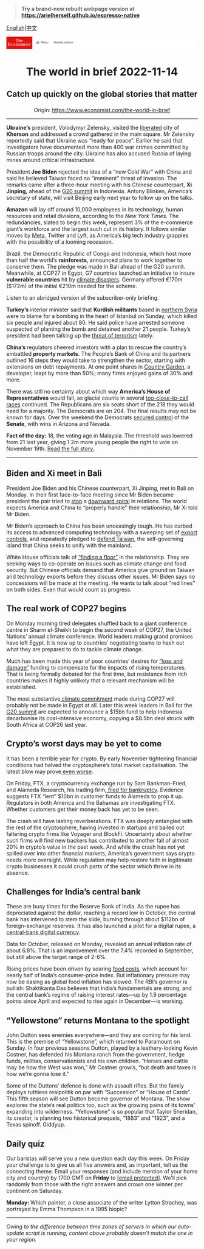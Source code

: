 > **Try a brand-new rebuilt webpage version at https://arielherself.github.io/espresso-native**

[English](https://github.com/arielherself/espresso/blob/main/README.md)|[中文](https://github-com.translate.goog/arielherself/espresso/blob/main/README.md?_x_tr_sl=en&_x_tr_tl=zh-CN&_x_tr_hl=zh-CN&_x_tr_pto=wapp)



![The Economist](menubar.png)

# <p align="center">The world in brief 2022-11-14</p>

## <p align="center">Catch up quickly on the global stories that matter</p>

<p align="center">Origin: <a href="https://www.economist.com/the-world-in-brief">https://www.economist.com/the-world-in-brief</a><hr>

<strong>Ukraine’s</strong> president, Volodymyr Zelensky, visited the [liberated](https://www.economist.com/europe/2022/11/11/russia-claims-to-have-completed-its-withdrawal-from-kherson) city of <strong>Kherson</strong> and addressed a crowd gathered in the main square. Mr Zelensky reportedly said that Ukraine was “ready for peace”. Earlier he said that investigators have documented more than 400 war crimes committed by Russian troops around the city. Ukraine has also accused Russia of laying mines around critical infrastructure.

President<strong> Joe Biden</strong> rejected the idea of a “new Cold War” with China and said he believed Taiwan faced no “imminent” threat of invasion. The remarks came after a three-hour meeting with his Chinese counterpart, <strong>Xi Jinping,</strong> ahead of the [G20 summit](https://www.economist.com/asia/2022/11/13/the-dynamics-of-distrust-around-the-g20-summit) in Indonesia. Antony Blinken, America’s secretary of state, will visit Beijing early next year to follow up on the talks. 

<strong>Amazon </strong>will lay off around 10,000 employees in its technology, human resources and retail divisions, according to the <em>New York Times</em>. The redundancies, slated to begin this week, represent 3% of the e-commerce giant’s workforce and the largest such cut in its history. It follows similar moves by [Meta](https://www.economist.com/graphic-detail/2022/11/07/meta-will-lay-off-13-of-its-workforce), Twitter and Lyft, as America’s big tech industry grapples with the possibility of a looming recession.

Brazil, the Democratic Republic of Congo and Indonesia, which host more than half the world’s <strong>rainforests, </strong>announced plans to work together to conserve them. The pledge was made in Bali ahead of the G20 summit. Meanwhile, at COP27 in Egypt, G7 countries launched an initiative to insure <strong>vulnerable countries</strong> hit by [climate disasters](https://www.economist.com/science-and-technology/2022/09/05/heatwaves-and-floods-around-the-world-may-be-a-taste-of-years-to-come). Germany offered €170m ($172m) of the initial €210m needed for the scheme.

Listen to an abridged version of the subscriber-only briefing.

<strong>Turkey’s </strong>interior minister said that <strong>Kurdish militants</strong> based in [northern Syria](https://www.economist.com/middle-east-and-africa/2019/10/10/turkey-launches-an-attack-on-northern-syria) were to blame for a bombing in the heart of Istanbul on Sunday, which killed six people and injured about 80. He said police have arrested someone suspected of planting the bomb and detained another 21 people. Turkey’s president had been talking up the [threat of terrorism](https://www.economist.com/europe/2022/06/09/as-elections-approach-turkeys-president-finds-enemies-everywhere) lately.

<strong>China’s </strong>regulators cheered investors with a plan to rescue the country’s embattled <strong>property markets</strong>. The People’s Bank of China and its partners outlined 16 steps they would take to strengthen the sector, starting with extensions on debt repayments. At one point shares in [Country Garden](https://www.economist.com/leaders/2022/09/15/chinas-property-crisis-hasnt-gone-away-it-is-getting-worse), a developer, leapt by more than 50%; many firms enjoyed gains of 30% and more.

There was still no certainty about which way <strong>America’s House of Representatives </strong>would fall, as glacial counts in several [too-close-to-call races](https://www.economist.com/interactive/us-midterms-2022/results/senate/?fsrc=core-app-economist) continued. The Republicans are six seats short of the 218 they would need for a majority. The Democrats are on 204. The final results may not be known for days. Over the weekend the Democrats [secured control](https://www.economist.com/united-states/2022/11/13/the-democrats-keep-control-of-the-senate) of the <strong>Senate</strong>, with wins in Arizona and Nevada.

<strong>Fact of the day:</strong> 18, the voting age in Malaysia. The threshold was lowered from 21 last year, giving 1.2m more young people the right to vote on November 19th. [Read the full story.](https://www.economist.com/asia/2022/11/10/malaysias-grand-old-party-eyes-a-comeback)

----------

## Biden and Xi meet in Bali

President Joe Biden and his Chinese counterpart, Xi Jinping, met in Bali on Monday. In their first face-to-face meeting since Mr Biden became president the pair tried to [stop](https://www.economist.com/china/2022/11/10/can-joe-biden-and-xi-jinping-stabilise-sino-american-relations) a [downward spiral](https://www.economist.com/china/2022/10/27/china-and-america-are-barely-speaking-though-crises-loom) in relations. The world expects America and China to “properly handle” their relationship, Mr Xi told Mr Biden.  
  
 Mr Biden’s approach to China has been unceasingly tough. He has curbed its access to advanced computing technology with a sweeping set of [export controls](https://www.economist.com/business/2022/10/13/america-curbs-chinese-access-to-advanced-computing), and repeatedly pledged to [defend Taiwan](https://www.economist.com/the-economist-explains/2022/05/23/what-is-americas-policy-of-strategic-ambiguity-over-taiwan), the self-governing island that China seeks to unify with the mainland.

White House officials talk of [“finding a floor”](https://www.economist.com/asia/2022/11/13/the-dynamics-of-distrust-around-the-g20-summit) in the relationship. They are seeking ways to co-operate on issues such as climate change and food security. But Chinese officials demand that America give ground on Taiwan and technology exports before they discuss other issues. Mr Biden says no concessions will be made at the meeting. He wants to talk about “red lines” on both sides. Even that would count as progress.

## The real work of COP27 begins

On Monday morning tired delegates shuffled back to a giant conference centre in Sharm el-Sheikh to begin the second week of COP27, the United Nations’ annual climate conference. World leaders making grand promises have left Egypt. It is now up to countries’ negotiating teams to hash out what they are prepared to do to tackle climate change.  
  
 Much has been made this year of poor countries’ desires for [“loss and damage”](https://www.economist.com/the-economist-explains/2022/10/03/what-is-climate-loss-and-damage) funding to compensate for the impacts of rising temperatures. That is being formally debated for the first time, but resistance from rich countries makes it highly unlikely that a relevant mechanism will be established.

The most substantive[ climate commitment](https://www.economist.com/leaders/2022/11/03/the-world-is-missing-its-lofty-climate-targets-time-for-some-realism) made during COP27 will probably not be made in Egypt at all. Later this week leaders in Bali for the [G20 summit](https://www.economist.com/asia/2022/11/13/the-dynamics-of-distrust-around-the-g20-summit) are expected to announce a $15bn fund to help Indonesia decarbonise its coal-intensive economy, copying a $8.5bn deal struck with South Africa at COP26 last year.

## Crypto’s worst days may be yet to come

It has been a terrible year for crypto. By early November tightening financial conditions had halved the cryptosphere’s total market capitalisation. The latest blow may prove[ even worse](https://www.economist.com/podcasts/2022/11/11/the-fallout-from-this-is-absolutely-enormous-a-crypto-implosion). 

On Friday, FTX, a cryptocurrency exchange run by Sam Bankman-Fried, and Alameda Research, his trading firm,[ filed for bankruptcy](https://www.economist.com/finance-and-economics/2022/11/11/sam-bankman-frieds-crypto-exchange-files-for-bankruptcy). Evidence suggests FTX “lent” $10bn in customer funds to Alameda to prop it up. Regulators in both America and the Bahamas are investigating FTX. Whether customers get their money back has yet to be seen.

The crash will have lasting reverberations. FTX was deeply entangled with the rest of the cryptosphere, having invested in startups and bailed out faltering crypto firms like Voyager and BlockFi. Uncertainty about whether such firms will find new backers has contributed to another fall of almost 20% in crypto’s value in the past week. And while the crash has not yet spilled over into other financial markets, America’s government says crypto needs more oversight. While regulation may help restore faith in legitimate crypto businesses it could crush parts of the sector which thrive in its absence.

## Challenges for India’s central bank

These are busy times for the Reserve Bank of India. As the rupee has depreciated against the dollar, reaching a record low in October, the central bank has intervened to stem the slide, burning through about $112bn of foreign-exchange reserves. It has also launched a pilot for a digital rupee, a [central-bank digital currency](https://www.economist.com/special-report/2022/04/20/how-central-banks-are-moving-into-e-money). 

Data for October, released on Monday, revealed an annual inflation rate of about 6.8%. That is an improvement over the 7.4% recorded in September, but still above the target range of 2-6%. 

Rising prices have been driven by soaring [food costs](https://www.economist.com/graphic-detail/2022/10/07/food-prices-are-outpacing-wider-inflation-across-most-of-the-world), which account for nearly half of India’s consumer-price index. But inflationary pressure may now be easing as global food inflation has slowed. The RBI’s governor is bullish: Shaktikanta Das believes that India’s fundamentals are strong, and the central bank’s regime of raising interest rates—up by 1.9 percentage points since April and expected to rise again in December—is working.

## “Yellowstone” returns Montana to the spotlight

John Dutton sees enemies everywhere—and they are coming for his land. This is the premise of “Yellowstone”, which returned to Paramount on Sunday. In four previous seasons Dutton, played by a leathery-looking Kevin Costner, has defended his Montana ranch from the government, hedge funds, militias, conservationists and his own children. “Horses and cattle may be how the West was won,” Mr Costner growls, “but death and taxes is how we’re gonna lose it.”

Some of the Duttons’ defence is done with assault rifles. But the family deploys ruthless realpolitik on par with “Succession” or “House of Cards”. This fifth season will see Dutton become governor of Montana. The show explores the state’s real politics too, such as the growing pains of its towns’ expanding into wilderness. “Yellowstone” is so popular that Taylor Sheridan, its creator, is planning two historical prequels, “1883” and “1923”, and a Texas spinoff. Giddyup.

## Daily quiz

Our baristas will serve you a new question each day this week. On Friday your challenge is to give us all five answers and, as important, tell us the connecting theme. Email your responses (and include mention of your home city and country) by 1700 GMT on <strong>Friday</strong> to [<span class="__cf_email__" data-cfemail="f1a084988bb48281839482829eb194929e9f9e9c988285df929e9c">[email&#160;protected]</span>](https://mail.google.com/mail/?view=cm&amp;fs=1&amp;tf=1&amp;to=QuizEspresso@economist.com). We’ll pick randomly from those with the right answers and crown one winner per continent on Saturday.  
  
<strong>Monday: </strong>Which painter, a close associate of the writer Lytton Strachey, was portrayed by Emma Thompson in a 1995 biopic?

----------

*Owing to the difference between time zones of servers in which our auto-update script is running, content above probably doesn't match the one in your region.*
